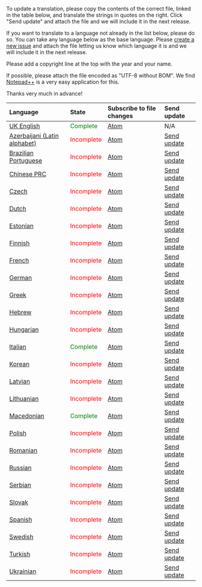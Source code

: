 To update a translation, please copy the contents of the correct file, linked in the table below, and translate the strings in quotes on the right. Click "Send update" and attach the file and we will include it in the next release.

If you want to translate to a language not already in the list below, please do so. You can take any language below as the base language. Please [create a new issue](http://code.google.com/p/dataquota/issues/entry) and attach the file letting us know which language it is and we will include it in the next release.

Please add a copyright line at the top with the year and your name.

If possible, please attach the file encoded as "UTF-8 without BOM". We find [Notepad++](http://notepad-plus.sourceforge.net) is a very easy application for this.

Thanks very much in advance!

| **Language** | **State** | Subscribe to file changes | Send update |
|:-------------|:----------|:--------------------------|:------------|
| [UK English](http://dataquota.googlecode.com/svn/trunk/data/DataQuota.l01) | <font color='green'>Complete</font> | [Atom](http://code.google.com/feeds/p/dataquota/svnchanges/basic?path=/trunk/data/DataQuota.l01) | N/A |
| [Azerbaijani (Latin alphabet)](http://dataquota.googlecode.com/svn/trunk/data/DataQuota.l106) | <font color='red'>Incomplete</font> | [Atom](http://code.google.com/feeds/p/dataquota/svnchanges/basic?path=/trunk/data/DataQuota.l106) | [Send update](http://code.google.com/p/dataquota/issues/detail?id=38) |
| [Brazilian Portuguese](http://dataquota.googlecode.com/svn/trunk/data/DataQuota.l76) | <font color='red'>Incomplete</font> | [Atom](http://code.google.com/feeds/p/dataquota/svnchanges/basic?path=/trunk/data/DataQuota.l76) | [Send update](http://code.google.com/p/dataquota/issues/entry) |
| [Chinese PRC](http://dataquota.googlecode.com/svn/trunk/data/DataQuota.l31) | <font color='red'>Incomplete</font> | [Atom](http://code.google.com/feeds/p/dataquota/svnchanges/basic?path=/trunk/data/DataQuota.l31) | [Send update](http://code.google.com/p/dataquota/issues/entry) |
| [Czech](http://dataquota.googlecode.com/svn/trunk/data/DataQuota.l25) | <font color='red'>Incomplete</font> | [Atom](http://code.google.com/feeds/p/dataquota/svnchanges/basic?path=/trunk/data/DataQuota.l25) | [Send update](http://code.google.com/p/dataquota/issues/entry) |
| [Dutch](http://dataquota.googlecode.com/svn/trunk/data/DataQuota.l18) | <font color='red'>Incomplete</font> | [Atom](http://code.google.com/feeds/p/dataquota/svnchanges/basic?path=/trunk/data/DataQuota.l18) | [Send update](http://code.google.com/p/dataquota/issues/detail?id=34) |
| [Estonian](http://dataquota.googlecode.com/svn/trunk/data/DataQuota.l49) | <font color='red'>Incomplete</font> | [Atom](http://code.google.com/feeds/p/dataquota/svnchanges/basic?path=/trunk/data/DataQuota.l49) | [Send update](http://code.google.com/p/dataquota/issues/detail?id=32) |
| [Finnish](http://dataquota.googlecode.com/svn/trunk/data/DataQuota.l09) | <font color='red'>Incomplete</font> | [Atom](http://code.google.com/feeds/p/dataquota/svnchanges/basic?path=/trunk/data/DataQuota.l09) | [Send update](http://code.google.com/p/dataquota/issues/entry) |
| [French](http://dataquota.googlecode.com/svn/trunk/data/DataQuota.l02) | <font color='red'>Incomplete</font> | [Atom](http://code.google.com/feeds/p/dataquota/svnchanges/basic?path=/trunk/data/DataQuota.l02) | [Send update](http://code.google.com/p/dataquota/issues/detail?id=22) |
| [German](http://dataquota.googlecode.com/svn/trunk/data/DataQuota.l03) | <font color='red'>Incomplete</font> | [Atom](http://code.google.com/feeds/p/dataquota/svnchanges/basic?path=/trunk/data/DataQuota.l03) | [Send update](http://code.google.com/p/dataquota/issues/detail?id=9) |
| [Greek](http://dataquota.googlecode.com/svn/trunk/data/DataQuota.l54) | <font color='red'>Incomplete</font> | [Atom](http://code.google.com/feeds/p/dataquota/svnchanges/basic?path=/trunk/data/DataQuota.l54) | [Send update](http://code.google.com/p/dataquota/issues/detail?id=24) |
| [Hebrew](http://dataquota.googlecode.com/svn/trunk/data/DataQuota.l57) | <font color='red'>Incomplete</font> | [Atom](http://code.google.com/feeds/p/dataquota/svnchanges/basic?path=/trunk/data/DataQuota.l57) | [Send update](http://code.google.com/p/dataquota/issues/detail?id=31) |
| [Hungarian](http://dataquota.googlecode.com/svn/trunk/data/DataQuota.l17) | <font color='red'>Incomplete</font> | [Atom](http://code.google.com/feeds/p/dataquota/svnchanges/basic?path=/trunk/data/DataQuota.l17) | [Send update](http://code.google.com/p/dataquota/issues/detail?id=16) |
| [Italian](http://dataquota.googlecode.com/svn/trunk/data/DataQuota.l05) | <font color='green'>Complete</font> | [Atom](http://code.google.com/feeds/p/dataquota/svnchanges/basic?path=/trunk/data/DataQuota.l05) | [Send update](http://code.google.com/p/dataquota/issues/detail?id=19) |
| [Korean](http://dataquota.googlecode.com/svn/trunk/data/DataQuota.l65) | <font color='red'>Incomplete</font> | [Atom](http://code.google.com/feeds/p/dataquota/svnchanges/basic?path=/trunk/data/DataQuota.l65) | [Send update](http://code.google.com/p/dataquota/issues/detail?id=26) |
| [Latvian](http://dataquota.googlecode.com/svn/trunk/data/DataQuota.l67) | <font color='red'>Incomplete</font> | [Atom](http://code.google.com/feeds/p/dataquota/svnchanges/basic?path=/trunk/data/DataQuota.l67) | [Send update](http://code.google.com/p/dataquota/issues/detail?id=44) |
| [Lithuanian](http://dataquota.googlecode.com/svn/trunk/data/DataQuota.l68) | <font color='red'>Incomplete</font> | [Atom](http://code.google.com/feeds/p/dataquota/svnchanges/basic?path=/trunk/data/DataQuota.l68) | [Send update](http://code.google.com/p/dataquota/issues/detail?id=35) |
| [Macedonian](http://dataquota.googlecode.com/svn/trunk/data/DataQuota.l68) | <font color='green'>Complete</font> | [Atom](http://code.google.com/feeds/p/dataquota/svnchanges/basic?path=/trunk/data/DataQuota.l69) | [Send update](http://code.google.com/p/dataquota/issues/detail?id=50) |
| [Polish](http://dataquota.googlecode.com/svn/trunk/data/DataQuota.l27) | <font color='red'>Incomplete</font> | [Atom](http://code.google.com/feeds/p/dataquota/svnchanges/basic?path=/trunk/data/DataQuota.l27) | [Send update](http://code.google.com/p/dataquota/issues/detail?id=28) |
| [Romanian](http://dataquota.googlecode.com/svn/trunk/data/DataQuota.l78) | <font color='red'>Incomplete</font> | [Atom](http://code.google.com/feeds/p/dataquota/svnchanges/basic?path=/trunk/data/DataQuota.l78) | [Send update](http://code.google.com/p/dataquota/issues/detail?id=8) |
| [Russian](http://dataquota.googlecode.com/svn/trunk/data/DataQuota.l16) | <font color='red'>Incomplete</font> | [Atom](http://code.google.com/feeds/p/dataquota/svnchanges/basic?path=/trunk/data/DataQuota.l16) | [Send update](http://code.google.com/p/dataquota/issues/entry) |
| [Serbian](http://dataquota.googlecode.com/svn/trunk/data/DataQuota.l79) | <font color='red'>Incomplete</font> | [Atom](http://code.google.com/feeds/p/dataquota/svnchanges/basic?path=/trunk/data/DataQuota.l79) | [Send update](http://code.google.com/p/dataquota/issues/entry) |
| [Slovak](http://dataquota.googlecode.com/svn/trunk/data/DataQuota.l26) | <font color='red'>Incomplete</font> | [Atom](http://code.google.com/feeds/p/dataquota/svnchanges/basic?path=/trunk/data/DataQuota.l26) | [Send update](http://code.google.com/p/dataquota/issues/detail?id=12) |
| [Spanish](http://dataquota.googlecode.com/svn/trunk/data/DataQuota.l04) | <font color='red'>Incomplete</font> | [Atom](http://code.google.com/feeds/p/dataquota/svnchanges/basic?path=/trunk/data/DataQuota.l04) | [Send update](http://code.google.com/p/dataquota/issues/detail?id=11) |
| [Swedish](http://dataquota.googlecode.com/svn/trunk/data/DataQuota.l06) | <font color='red'>Incomplete</font> | [Atom](http://code.google.com/feeds/p/dataquota/svnchanges/basic?path=/trunk/data/DataQuota.l06) | [Send update](http://code.google.com/p/dataquota/issues/detail?id=13) |
| [Turkish](http://dataquota.googlecode.com/svn/trunk/data/DataQuota.l14) | <font color='red'>Incomplete</font> | [Atom](http://code.google.com/feeds/p/dataquota/svnchanges/basic?path=/trunk/data/DataQuota.l14) | [Send update](http://code.google.com/p/dataquota/issues/detail?id=21) |
| [Ukrainian](http://dataquota.googlecode.com/svn/trunk/data/DataQuota.l93) | <font color='red'>Incomplete</font> | [Atom](http://code.google.com/feeds/p/dataquota/svnchanges/basic?path=/trunk/data/DataQuota.l93) | [Send update](http://code.google.com/p/dataquota/issues/detail?id=29) |
